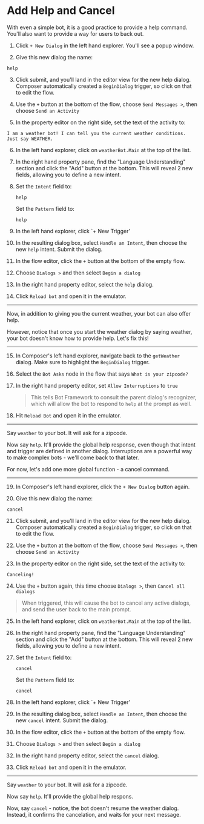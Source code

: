 # Add Help and Cancel

With even a simple bot, it is a good practice to provide a help command. You'll also want to provide a way for users to back out. 

1. Click `+ New Dialog` in the left hand explorer. You'll see a popup window.

2. Give this new dialog the name:
```
help
```

3. Click submit, and you'll land in the editor view for the new help dialog. Composer automatically created a `BeginDialog` trigger, so click on that to edit the flow.

4. Use the `+` button at the bottom of the flow, choose `Send Messages >`, then choose `Send an Activity`

5. In the property editor on the right side, set the text of the activity to:
```
I am a weather bot! I can tell you the current weather conditions. Just say WEATHER.
```

6. In the left hand explorer, click on `weatherBot.Main` at the top of the list.

7. In the right hand property pane, find the "Language Understanding" section and click the "Add" button at the bottom. This will reveal 2 new fields, allowing you to define a new intent.

8. Set the `Intent` field to:
    ```
    help
    ```

    Set the `Pattern` field to: 
    ```
    help
    ```

9. In the left hand explorer, click `+ New Trigger'

10. In the resulting dialog box, select `Handle an Intent`, then choose the new `help` intent. Submit the dialog.

11. In the flow editor, click the `+` button at the bottom of the empty flow.

12. Choose `Dialogs >` and then select `Begin a dialog`

13. In the right hand property editor, select the `help` dialog.

14. Click `Reload bot` and open it in the emulator.

----

Now, in addition to giving you the current weather, your bot can also offer help.

However, notice that once you start the weather dialog by saying weather, your bot doesn't know how to provide help. Let's fix this!

---

15. In Composer's left hand explorer, navigate back to the `getWeather` dialog. Make sure to highlight the `BeginDialog` trigger.

16. Select the `Bot Asks` node in the flow that says `What is your zipcode?`

17. In the right hand property editor, set `Allow Interruptions` to `true`

      > This tells Bot Framework to consult the parent dialog's recognizer, which will allow the bot to respond to `help` at the prompt as well.

18. Hit `Reload Bot` and open it in the emulator.

---

Say `weather` to your bot.  It will ask for a zipcode.

Now say `help`. It'll provide the global help response, even though that intent and trigger are defined in another dialog. Interruptions are a powerful way to make complex bots - we'll come back to that later.

For now, let's add one more global function - a cancel command.

---

19. In Composer's left hand explorer, click the `+ New Dialog` button again. 

20. Give this new dialog the name:
```
cancel
```

21. Click submit, and you'll land in the editor view for the new help dialog. Composer automatically created a `BeginDialog` trigger, so click on that to edit the flow.

22. Use the `+` button at the bottom of the flow, choose `Send Messages >`, then choose `Send an Activity`

23. In the property editor on the right side, set the text of the activity to:
```
Canceling!
```

24. Use the `+` button again, this time choose `Dialogs >`, then `Cancel all dialogs`

> When triggered, this will cause the bot to cancel any active dialogs, and send the user back to the main prompt.

25. In the left hand explorer, click on `weatherBot.Main` at the top of the list.

26. In the right hand property pane, find the "Language Understanding" section and click the "Add" button at the bottom. This will reveal 2 new fields, allowing you to define a new intent.

27. Set the `Intent` field to:
    ```
    cancel
    ```

    Set the `Pattern` field to:
    ```
    cancel
    ```

9. In the left hand explorer, click `+ New Trigger'

10. In the resulting dialog box, select `Handle an Intent`, then choose the new `cancel` intent. Submit the dialog.

11. In the flow editor, click the `+` button at the bottom of the empty flow.

12. Choose `Dialogs >` and then select `Begin a dialog`

13. In the right hand property editor, select the `cancel` dialog.

14. Click `Reload bot` and open it in the emulator.

---

Say `weather` to your bot.  It will ask for a zipcode.

Now say `help`. It'll provide the global help respons.

Now, say `cancel` - notice, the bot doesn't resume the weather dialog. Instead, it confirms the cancelation, and waits for your next message.
